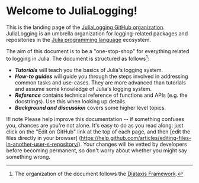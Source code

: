 # Welcome to JuliaLogging!

This is the landing page of the
[JuliaLogging GitHub organization](https://github.com/JuliaLogging/). JuliaLogging is an
umbrella organization for logging-related packages and repositories in the
[Julia programming language](https://julialang.org/) ecosystem.

The aim of this document is to be a "one-stop-shop" for everything related to logging in
Julia. The document is structured as follows[^1]:

 - _**Tutorials**_ will teach you the basics of Julia's logging system.
 - _**How-to guides**_ will guide you through the steps involved in addressing common tasks
   and use-cases. They are more advanced than tutorials and assume some knowledge of Julia's
   logging system.
 - _**Reference**_ contains technical reference of functions and APIs (e.g. the docstrings).
   Use this when looking up details.
 - _**Background and discussion**_ covers some higher level topics.

!!! note
    Please help improve this documentation -- if something confuses you, chances are you're
    not alone. It's easy to do as you read along: just click on the "Edit on GitHub" link
    at the top of each page, and then [edit the files directly in your browser]
    (https://help.github.com/articles/editing-files-in-another-user-s-repository/).
    Your changes will be vetted by developers before becoming permanent, so don't
    worry about whether you might say something wrong.

[^1]: The organization of the document follows the [Diátaxis Framework](https://diataxis.fr).
